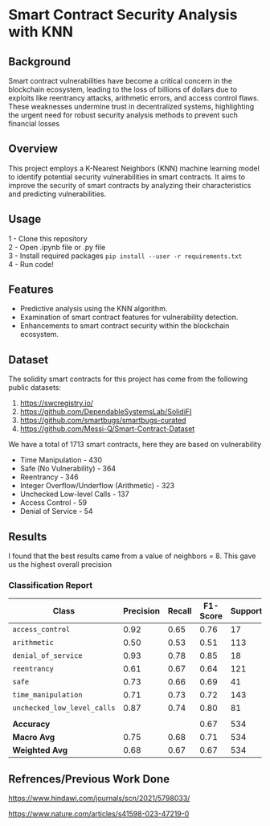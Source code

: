 # Smart Contract Security Analysis with KNN

## Background

Smart contract vulnerabilities have become a critical concern in the blockchain ecosystem, leading to the loss of billions of dollars due to exploits like reentrancy attacks, arithmetic errors, and access control flaws. These weaknesses undermine trust in decentralized systems, highlighting the urgent need for robust security analysis methods to prevent such financial losses


## Overview

This project employs a K-Nearest Neighbors (KNN) machine learning model to identify potential security vulnerabilities in smart contracts. It aims to improve the security of smart contracts by analyzing their characteristics and predicting vulnerabilities.

## Usage
1 - Clone this repository \
2 - Open .ipynb file or .py file\
3 - Install required packages `pip install --user -r requirements.txt`\
4 - Run code!



## Features

- Predictive analysis using the KNN algorithm.
- Examination of smart contract features for vulnerability detection.
- Enhancements to smart contract security within the blockchain ecosystem.

## Dataset
The solidity smart contracts for this project has come from the following public datasets:
1. https://swcregistry.io/
2. https://github.com/DependableSystemsLab/SolidiFI
3. https://github.com/smartbugs/smartbugs-curated
4. https://github.com/Messi-Q/Smart-Contract-Dataset

We have a total of 1713 smart contracts, here they are based on vulnerability
* Time Manipulation - 430
* Safe (No Vulnerability) - 364
* Reentrancy - 346
* Integer Overflow/Underflow (Arithmetic) - 323
* Unchecked Low-level Calls - 137
* Access Control - 59
* Denial of Service - 54

## Results

I found that the best results came from a value of neighbors = 8. This gave us the highest overall precision


### Classification Report

| Class                      | Precision | Recall | F1-Score | Support |
|----------------------------|-----------|--------|----------|---------|
| `access_control`           | 0.92      | 0.65   | 0.76     | 17      |
| `arithmetic`               | 0.50      | 0.53   | 0.51     | 113     |
| `denial_of_service`        | 0.93      | 0.78   | 0.85     | 18      |
| `reentrancy`               | 0.61      | 0.67   | 0.64     | 121     |
| `safe`                     | 0.73      | 0.66   | 0.69     | 41      |
| `time_manipulation`        | 0.71      | 0.73   | 0.72     | 143     |
| `unchecked_low_level_calls`| 0.87      | 0.74   | 0.80     | 81      |
|                            |           |        |          |         |
| **Accuracy**               |           |        | 0.67     | 534     |
| **Macro Avg**              | 0.75      | 0.68   | 0.71     | 534     |
| **Weighted Avg**           | 0.68      | 0.67   | 0.67     | 534     |



## Refrences/Previous Work Done
https://www.hindawi.com/journals/scn/2021/5798033/

https://www.nature.com/articles/s41598-023-47219-0


